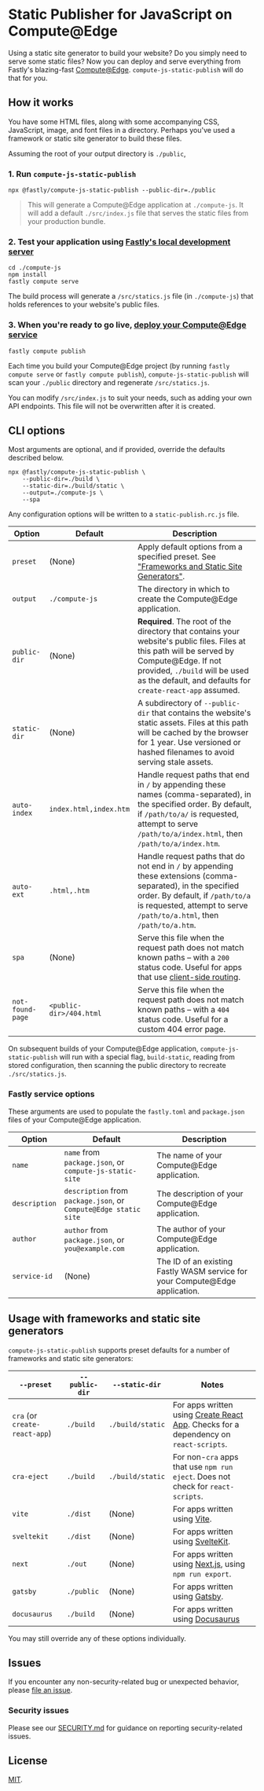 # Static Publisher for JavaScript on Compute@Edge

Using a static site generator to build your website? Do you simply need to serve some static files? Now you can deploy and serve everything from Fastly's blazing-fast [Compute@Edge](https://developer.fastly.com/learning/compute/). `compute-js-static-publish` will do that for you.

## How it works

You have some HTML files, along with some accompanying CSS, JavaScript, image, and font files in a directory. Perhaps you've used a framework or static site generator to build these files.

Assuming the root of your output directory is `./public`,

### 1. Run `compute-js-static-publish`

```shell
npx @fastly/compute-js-static-publish --public-dir=./public
```

>This will generate a Compute@Edge application at `./compute-js`. It will add a default `./src/index.js` file that serves the static files from your production bundle.

### 2. Test your application using [Fastly's local development server](https://developer.fastly.com/learning/compute/testing/#running-a-local-testing-server)

```shell
cd ./compute-js
npm install
fastly compute serve
```

The build process will generate a `/src/statics.js` file (in `./compute-js`) that holds references to your website's public files.

### 3. When you're ready to go live, [deploy your Compute@Edge service](https://developer.fastly.com/reference/cli/compute/publish/)

```shell
fastly compute publish
```

Each time you build your Compute@Edge project (by running `fastly compute serve` or `fastly compute publish`), `compute-js-static-publish` will scan your `./public` directory and regenerate `/src/statics.js`.

You can modify `/src/index.js` to suit your needs, such as adding your own API endpoints. This file will not be overwritten after it is created.

## CLI options

Most arguments are optional, and if provided, override the defaults described below.

```shell
npx @fastly/compute-js-static-publish \
    --public-dir=./build \
    --static-dir=./build/static \
    --output=./compute-js \
    --spa
```

Any configuration options will be written to a `static-publish.rc.js` file.

| Option           | Default                 | Description                                                                                                                                                                                                                                       |
| ---------------- | ----------------------- | ------------------------------------------------------------------------------------------------------------------------------------------------------------------------------------------------------------------------------------------------- |
| `preset`         | (None)                  | Apply default options from a specified preset. See ["Frameworks and Static Site Generators"](#usage-with-frameworks-and-static-site-generators).                                                                                     |
| `output`         | `./compute-js`          | The directory in which to create the Compute@Edge application.                                                                                                                                                                                    |
| `public-dir`     | (None)                  | **Required**. The root of the directory that contains your website's public files. Files at this path will be served by Compute@Edge. If not provided, `./build` will be used as the default, and defaults for `create-react-app` assumed.        |
| `static-dir`     | (None)                  | A subdirectory of `--public-dir` that contains the website's static assets. Files at this path will be cached by the browser for 1 year. Use versioned or hashed filenames to avoid serving stale assets.               |
| `auto-index`     | `index.html,index.htm`  | Handle request paths that end in `/` by appending these names (comma-separated), in the specified order. By default, if `/path/to/a/` is requested, attempt to serve `/path/to/a/index.html`, then `/path/to/a/index.htm`.                        |
| `auto-ext`       | `.html,.htm`            | Handle request paths that do not end in `/` by appending these extensions (comma-separated), in the specified order. By default, if `/path/to/a` is requested, attempt to serve `/path/to/a.html`, then `/path/to/a.htm`.                         |
| `spa`            | (None)                  | Serve this file when the request path does not match known paths – with a `200` status code. Useful for apps that use [client-side routing](https://create-react-app.dev/docs/deployment#serving-apps-with-client-side-routing). |
| `not-found-page` | `<public-dir>/404.html` | Serve this file when the request path does not match known paths – with a `404` status code. Useful for a custom 404 error page.                                                                                                 |

On subsequent builds of your Compute@Edge application, `compute-js-static-publish` will run with a special flag, `build-static`, reading from stored configuration, then scanning the public directory to recreate `./src/statics.js`.

### Fastly service options

These arguments are used to populate the `fastly.toml` and `package.json` files of your Compute@Edge application.

| Option           | Default                 | Description                                                                                                                                                                                                                                       |
| ---------------- | ----------------------- | ------------------------------------------------------------------------------------------------------------------------------------------------------------------------------------------------------------------------------------------------- |
| `name` | `name` from `package.json`, or `compute-js-static-site` | The name of your Compute@Edge application.  |
| `description` | `description` from `package.json`, or `Compute@Edge static site` | The description of your Compute@Edge application. |
| `author` | `author` from `package.json`, or `you@example.com` | The author of your Compute@Edge application. |
| `service-id` | (None) | The ID of an existing Fastly WASM service for your Compute@Edge application. |


## Usage with frameworks and static site generators

`compute-js-static-publish` supports preset defaults for a number of frameworks and static site generators:

| `--preset`                      | `--public-dir` | `--static-dir`   | Notes                                                                                                                                                                               |
| ----------------------------- | -------------- | ---------------- | ----------------------------------------------------------------------------------------------------------------------------------------------------------------------------------- |
| `cra` (or `create-react-app`) | `./build`      | `./build/static` | For apps written using [Create React App](https://create-react-app.dev). Checks for a dependency on `react-scripts`. |
| `cra-eject`                   | `./build`      | `./build/static` | For non-`cra` apps that use `npm run eject`. Does not check for `react-scripts`.                                                                         |
| `vite`                        | `./dist`       | (None)           | For apps written using [Vite](https://vitejs.dev).                                                                                                                                  |
| `sveltekit`                   | `./dist`       | (None)           | For apps written using [SvelteKit](https://kit.svelte.dev).                                                                                                                         |
| `next`                        | `./out`        | (None)           | For apps written using [Next.js](https://nextjs.org), using `npm run export`.                                                                                                       |
| `gatsby`                      | `./public`     | (None)           | For apps written using [Gatsby](https://www.gatsbyjs.com).                                                                                                                          |
| `docusaurus`                  | `./build`      | (None)           | For apps written using [Docusaurus](https://docusaurus.io)                                                                                                                          |

You may still override any of these options individually.

## Issues

If you encounter any non-security-related bug or unexpected behavior, please [file an issue][bug].

[bug]: https://github.com/fastly/compute-js-static-publish/issues/new?labels=bug

### Security issues

Please see our [SECURITY.md](./SECURITY.md) for guidance on reporting security-related issues.

## License

[MIT](./LICENSE).
